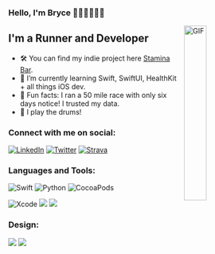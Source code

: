 ### Hello, I'm Bryce 👨🏿‍💻🏃🏿‍♂️

 <img align="right" alt="GIF" src="https://github.com/hesbryce/Stamina-Bar/blob/main/stamina_bar_white_nobg.png" width="30%" />


## I'm a Runner and Developer
- 🛠️ You can find my indie project here [Stamina Bar].
- 🧠 I’m currently learning Swift, SwiftUI, HealthKit + all things iOS dev.
- 🪩 Fun facts: I ran a 50 mile race with only six days notice! I trusted my data.
- 🎵 I play the drums! 

### Connect with me on social:
[![LinkedIn](https://img.shields.io/badge/LinkedIn-0077B5?style=for-the-badge&logo=linkedin&logoColor=white)](https://www.linkedin.com/in/zbe/)
[![Twitter](https://img.shields.io/badge/Twitter-1DA1F2?style=for-the-badge&logo=twitter&logoColor=white)](https://twitter.com/bryce_ellis99)
[![Strava](https://img.shields.io/badge/Strava-FC4C02?style=for-the-badge&logo=strava&logoColor=white)](https://www.strava.com/athletes/43311602)

### Languages and Tools:
![Swift](https://img.shields.io/badge/Swift-FA7343?style=for-the-badge&logo=swift&logoColor=white) ![Python](https://img.shields.io/badge/Python-FFD43B?style=for-the-badge&logo=python&logoColor=blue) ![CocoaPods](https://img.shields.io/badge/cocoapods-FA2A02?style=for-the-badge&logo=cocoapods&logoColor=white) 

![Xcode](https://img.shields.io/badge/Xcode-007ACC?style=for-the-badge&logo=Xcode&logoColor=white) <img src="https://img.shields.io/badge/App_Store-0D96F6?style=for-the-badge&logo=app-store&logoColor=white" /> <img src="https://img.shields.io/badge/firebase-ffca28?style=for-the-badge&logo=firebase&logoColor=black" />

### Design:
<img src="https://img.shields.io/badge/Sketch-FFB387?style=for-the-badge&logo=sketch&logoColor=black" /> <img src="https://img.shields.io/badge/Canva-%2300C4CC.svg?&style=for-the-badge&logo=Canva&logoColor=white" />

[Stamina Bar]: https://staminabar.app/
[Inner-Vue]: https://inner-vue.com

